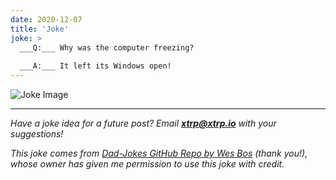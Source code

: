 ```yaml
---
date: 2020-12-07
title: 'Joke'
joke: >
  ___Q:___ Why was the computer freezing?
  
  ___A:___ It left its Windows open!
---
```


![Joke Image](https://private.xtrp.io/projects/DailyDeveloperJokes/public_image_server/images/5e1258ca137e1.png)

---
*Have a joke idea for a future post? Email **[xtrp@xtrp.io](mailto:xtrp@xtrp.io)** with your suggestions!*

*This joke comes from [Dad-Jokes GitHub Repo by Wes Bos](https://github.com/wesbos/dad-jokes) (thank you!), whose owner has given me permission to use this joke with credit.*

<!-- 
Joke text:
**Q:** Why was the computer freezing?

**A:** It left its Windows open!
 -->

